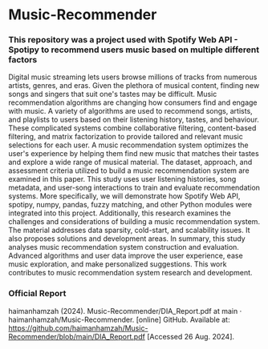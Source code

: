 # Music-Recommender
### This repository was a project used with Spotify Web API - Spotipy to recommend users music based on multiple different factors

Digital music streaming lets users browse millions of tracks from numerous artists, genres, and eras. Given the plethora of musical content, finding new songs and singers that suit one's tastes may be difficult. Music recommendation algorithms are changing how consumers find and engage with music. A variety of algorithms are used to recommend songs, artists, and playlists to users based on their listening history, tastes, and behaviour. These complicated systems combine collaborative filtering, content-based filtering, and matrix factorization to provide tailored and relevant music selections for each user. A music recommendation system optimizes the user's experience by helping them find new music that matches their tastes and explore a wide range of musical material. The dataset, approach, and assessment criteria utilized to build a music recommendation system are examined in this paper. This study uses user listening histories, song metadata, and user-song interactions to train and evaluate recommendation systems. More specifically, we will demonstrate how Spotify Web API, spotipy, numpy, pandas, fuzzy matching, and other Python modules were integrated into this project. Additionally, this research examines the challenges and considerations of building a music recommendation system. The material addresses data sparsity, cold-start, and scalability 
issues. It also proposes solutions and development areas. In summary, this study analyses music recommendation system construction and evaluation. Advanced algorithms and user data improve the user experience, ease music exploration, and make personalized suggestions. This work contributes to music recommendation system research and development.


### Official Report

haimanhamzah (2024). Music-Recommender/DIA_Report.pdf at main · haimanhamzah/Music-Recommender. [online] GitHub. Available at: https://github.com/haimanhamzah/Music-Recommender/blob/main/DIA_Report.pdf [Accessed 26 Aug. 2024].

‌

